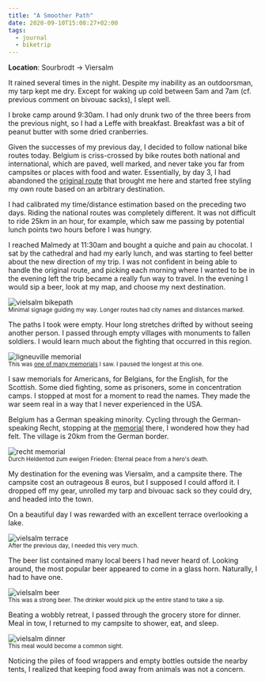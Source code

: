 ```yaml
---
title: "A Smoother Path"
date: 2020-09-10T15:08:27+02:00
tags:
  - journal
  - biketrip
---
```


**Location**: Sourbrodt -> Viersalm

It rained several times in the night. Despite my inability as an outdoorsman,
my tarp kept me dry. Except for waking up cold between 5am and 7am (cf. previous
comment on bivouac sacks), I slept well.

I broke camp around 9:30am. I had only drunk two of the three beers from the
previous night, so I had a Leffe with breakfast. Breakfast was a bit of peanut
butter with some dried cranberries.

Given the successes of my previous day, I decided to follow national bike
routes today. Belgium is criss-crossed by bike routes both national and
international, which are paved, well marked, and never take you far from
campsites or places with food and water. Essentially, by day 3, I had abandoned
the [original route](https://bikepacking.com/routes/ardennes-arbalete/) that
brought me here and started free styling my own route based on an arbitrary
destination.

I had calibrated my time/distance estimation based on the preceding two days.
Riding the national routes was completely different. It was not difficult to
ride 25km in an hour, for example, which saw me passing by potential lunch
points two hours before I was hungry.

I reached Malmedy at 11:30am and bought a quiche and pain au chocolat. I sat by
the cathedral and had my early lunch, and was starting to feel better about the
new direction of my trip. I was not confident in being able to handle the
original route, and picking each morning where I wanted to be in the evening
left the trip became a really fun way to travel. In the evening I would sip a
beer, look at my map, and choose my next destination.

<img style="max-width: 100%; width: auto; height: auto;" src="/images/vielsalm_bikepath.jpg" alt="vielsalm bikepath">
<figcaption><small>Minimal signage guiding my way. Longer routes had city names and distances marked.</small></figcaption>

The paths I took were empty. Hour long stretches drifted by without seeing
another person. I passed through empty villages with monuments to fallen
soldiers. I would learn much about the fighting that occurred in this region.

<img style="max-width: 100%; width: auto; height: auto;" src="/images/ligneuville_memorial.jpg" alt="ligneuville memorial">
<figcaption><small>This was <a href="https://goo.gl/maps/nQCyCLVCJrqZj9ue6">one of many memorials</a> I saw. I paused the longest at this one.</small></figcaption>

I saw memorials for Americans, for Belgians, for the English, for the Scottish.
Some died fighting, some as prisoners, some in concentration camps. I stopped
at most for a moment to read the names. They made the war seem real in a way
that I never experienced in the USA.

Belgium has a German speaking minority. Cycling through the German-speaking
Recht, stopping at the [memorial](https://goo.gl/maps/okqJa7zJDxJf32mh6) there,
I wondered how they had felt. The village is 20km from the German border.

<img style="max-width: 100%; width: auto; height: auto;" src="/images/recht_memorial.jpg" alt="recht memorial">
<figcaption><small>Durch Heldentod zum ewigen Frieden: Eternal peace from a hero's death.</small></figcaption>

My destination for the evening was Viersalm, and a campsite there. The campsite
cost an outrageous 8 euros, but I supposed I could afford it. I dropped off my
gear, unrolled my tarp and bivouac sack so they could dry, and headed into the
town.

On a beautiful day I was rewarded with an excellent terrace overlooking a lake.

<img style="max-width: 100%; width: auto; height: auto;" src="/images/vielsalm_terrace.jpg" alt="vielsalm terrace">
<figcaption><small>After the previous day, I needed this very much.</small></figcaption>

The beer list contained many local beers I had never heard of. Looking around,
the most popular beer appeared to come in a glass horn. Naturally, I had to
have one.

<img style="max-width: 100%; width: auto; height: auto;" src="/images/vielsalm_beer.jpg" alt="vielsalm beer">
<figcaption><small>This was a strong beer. The drinker would pick up the entire stand to take a sip.</small></figcaption>

Beating a wobbly retreat, I passed through the grocery store for dinner. Meal
in tow, I returned to my campsite to shower, eat, and sleep.

<img style="max-width: 100%; width: auto; height: auto;" src="/images/vielsalm_dinner.jpg" alt="vielsalm dinner">
<figcaption><small>This meal would become a common sight.</small></figcaption>

Noticing the piles of food wrappers and empty bottles outside the nearby tents,
I realized that keeping food away from animals was not a concern.

